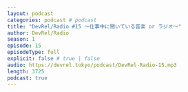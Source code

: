 ```yaml
---
layout: podcast
categories: podcast # podcast
title: "DevRel/Radio #15 〜仕事中に聞いている音楽 or ラジオ〜"
author: DevRel/Radio
season: 1
episode: 15
episodeType: full
explicit: false # true | false
audio: https://devrel.tokyo/podcast/DevRel-Radio-15.mp3
length: 3725
podcast: true
---
```

